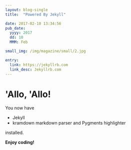 ```yaml
---
layout: blog-single
title:  "Powered By Jekyll"

date: 2017-02-10 13:34:56
pub_date:
  yyyy: 2017
  dd: 10
  MMM: Feb

small_img: /img/magazine/small/2.jpg

entry:
  link: https://jekyllrb.com
  link_desc: Jekyllrb.com
---
```


# 'Allo, 'Allo!

You now have

- Jekyll
- kramdown markdown parser and Pygments highlighter

installed.

**Enjoy coding!**
